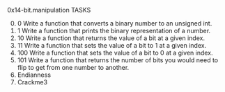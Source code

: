 0x14-bit.manipulation TASKS

0. 0 Write a function that converts a binary number to an unsigned int.
1. 1 Write a function that prints the binary representation of a number.
2. 10 Write a function that returns the value of a bit at a given index.
3. 11 Write a function that sets the value of a bit to 1 at a given index.
4. 100 Write a function that sets the value of a bit to 0 at a given index.
5. 101 Write a function that returns the number of bits you would need to flip to get from one number to another.
6. Endianness
7. Crackme3
